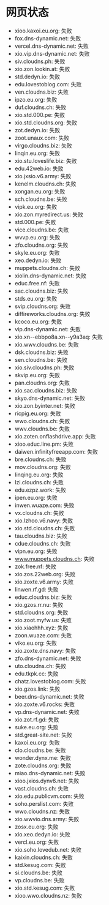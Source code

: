 # 网页状态
- xioo.kaxoi.eu.org: 失败
- fox.dns-dynamic.net: 失败
- vercel.dns-dynamic.net: 失败
- xio.vip.dns-dynamic.net: 失败
- siv.cloudns.ph: 失败
- xio.zon.lookin.at: 失败
- std.dedyn.io: 失败
- edu.lovestoblog.com: 失败
- ven.cloudns.biz: 失败
- ipzo.eu.org: 失败
- duf.cloudns.ch: 失败
- xio.std.000.pe: 失败
- xio.std.cloudns.org: 失败
- zot.dedyn.io: 失败
- zoot.unaux.com: 失败
- virgo.cloudns.biz: 失败
- linqin.eu.org: 失败
- xio.stu.loveslife.biz: 失败
- edu.42web.io: 失败
- xio.jxsio.v6.army: 失败
- kenelm.cloudns.ch: 失败
- xongan.eu.org: 失败
- sch.cloudns.be: 失败
- vipk.eu.org: 失败
- xio.zon.myredirect.us: 失败
- std.000.pe: 失败
- vice.cloudns.be: 失败
- wvvp.eu.org: 失败
- zfo.cloudns.org: 失败
- skyle.eu.org: 失败
- xeo.dedyn.io: 失败
- muppets.cloudns.ch: 失败
- xiolin.dns-dynamic.net: 失败
- educ.free.nf: 失败
- sac.cloudns.biz: 失败
- stds.eu.org: 失败
- svip.cloudns.org: 失败
- diffireworks.cloudns.org: 失败
- kcoco.eu.org: 失败
- vip.dns-dynamic.net: 失败
- xio.xn--ebbpo8a.xn--y9a3aq: 失败
- xio.wwv.cloudns.be: 失败
- dsk.cloudns.biz: 失败
- sen.cloudns.be: 失败
- xio.siv.cloudns.ph: 失败
- skvip.eu.org: 失败
- pan.cloudns.org: 失败
- xio.sac.cloudns.biz: 失败
- skyo.dns-dynamic.net: 失败
- xio.zon.byinter.net: 失败
- ricpig.eu.org: 失败
- wwo.cloudns.ch: 失败
- wwv.cloudns.be: 失败
- xio.zoten.onflashdrive.app: 失败
- xioo.educ.line.pm: 失败
- daiwen.infinityfreeapp.com: 失败
- bre.cloudns.ch: 失败
- mov.cloudns.org: 失败
- linqing.eu.org: 失败
- lzi.cloudns.ch: 失败
- edu.ezpz.work: 失败
- ipen.eu.org: 失败
- inwen.wuaze.com: 失败
- vx.cloudns.ch: 失败
- xio.lzhoo.v6.navy: 失败
- xio.std.cloudns.ch: 失败
- tau.cloudns.biz: 失败
- cdue.cloudns.ch: 失败
- vipn.eu.org: 失败
- www.muppets.cloudns.ch: 失败
- zok.free.nf: 失败
- xio.zos.22web.org: 失败
- xio.zoxte.v6.army: 失败
- linwen.rf.gd: 失败
- educ.cloudns.biz: 失败
- xio.gzos.rr.nu: 失败
- std.cloudns.org: 失败
- xio.zoot.myfw.us: 失败
- xio.xiaohhh.xyz: 失败
- zoon.wuaze.com: 失败
- viko.eu.org: 失败
- xio.zoxte.dns.navy: 失败
- zfo.dns-dynamic.net: 失败
- uto.cloudns.ch: 失败
- edu.tkpk.cc: 失败
- chatz.lovestoblog.com: 失败
- xio.gzos.link: 失败
- beer.dns-dynamic.net: 失败
- xio.zoxte.v6.rocks: 失败
- vp.dns-dynamic.net: 失败
- xio.zot.rf.gd: 失败
- suke.eu.org: 失败
- std.great-site.net: 失败
- kaxoi.eu.org: 失败
- clo.cloudns.be: 失败
- wonder.dynx.me: 失败
- zote.cloudns.org: 失败
- miao.dns-dynamic.net: 失败
- xioo.jxios.dynv6.net: 失败
- vast.cloudns.ch: 失败
- xio.edu.publicvm.com: 失败
- soho.perslist.com: 失败
- wwo.cloudns.nz: 失败
- xio.wwvio.dns.army: 失败
- zosx.eu.org: 失败
- xio.xeo.dedyn.io: 失败
- vercl.eu.org: 失败
- xio.soho.lovedub.net: 失败
- kaixin.cloudns.ch: 失败
- std.kesug.com: 失败
- si.cloudns.be: 失败
- vp.cloudns.be: 失败
- xio.std.kesug.com: 失败
- xioo.wwo.cloudns.nz: 失败

